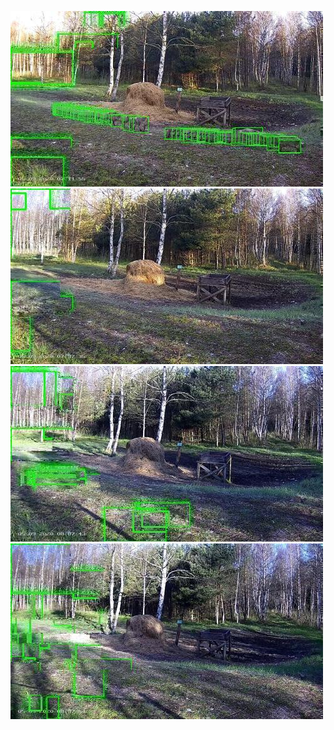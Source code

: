 ![20200509-070635-073640](in/20200509/20200509-070635-073640_0_.jpg)
![20200509-073645-080650](in/20200509/20200509-073645-080650_0_.jpg)
![20200509-080655-083700](in/20200509/20200509-080655-083700_0_.jpg)
![20200509-083705-090710](in/20200509/20200509-083705-090710_0_.jpg)
